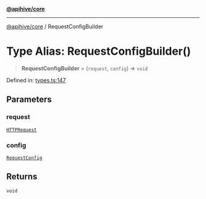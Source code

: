 [**@apihive/core**](../README.md)

***

[@apihive/core](../globals.md) / RequestConfigBuilder

# Type Alias: RequestConfigBuilder()

> **RequestConfigBuilder** = (`request`, `config`) => `void`

Defined in: [types.ts:147](https://github.com/cleverplatypus/apihive-core/blob/41e3c1cea55590dc03062ff0c7aaa365f3b52362/src/types.ts#L147)

## Parameters

### request

[`HTTPRequest`](../classes/HTTPRequest.md)

### config

[`RequestConfig`](RequestConfig.md)

## Returns

`void`
